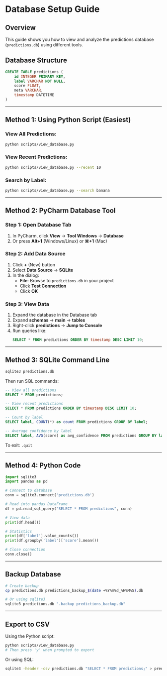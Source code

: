 # Database Setup Guide

## Overview

This guide shows you how to view and analyze the predictions database (`predictions.db`) using different tools.

## Database Structure

```sql
CREATE TABLE predictions (
    id INTEGER PRIMARY KEY,
    label VARCHAR NOT NULL,
    score FLOAT,
    meta VARCHAR,
    timestamp DATETIME
)
```

---

## Method 1: Using Python Script (Easiest)

### View All Predictions:
```bash
python scripts/view_database.py
```

### View Recent Predictions:
```bash
python scripts/view_database.py --recent 10
```

### Search by Label:
```bash
python scripts/view_database.py --search banana
```

---

## Method 2: PyCharm Database Tool

### Step 1: Open Database Tab
1. In PyCharm, click **View** → **Tool Windows** → **Database**
2. Or press **Alt+1** (Windows/Linux) or **⌘+1** (Mac)

### Step 2: Add Data Source
1. Click **+** (New) button
2. Select **Data Source** → **SQLite**
3. In the dialog:
   - **File**: Browse to `predictions.db` in your project
   - Click **Test Connection**
   - Click **OK**

### Step 3: View Data
1. Expand the database in the Database tab
2. Expand **schemas** → **main** → **tables**
3. Right-click **predictions** → **Jump to Console**
4. Run queries like:
   ```sql
   SELECT * FROM predictions ORDER BY timestamp DESC LIMIT 10;
   ```

---

## Method 3: SQLite Command Line

```bash
sqlite3 predictions.db
```

Then run SQL commands:
```sql
-- View all predictions
SELECT * FROM predictions;

-- View recent predictions
SELECT * FROM predictions ORDER BY timestamp DESC LIMIT 10;

-- Count by label
SELECT label, COUNT(*) as count FROM predictions GROUP BY label;

-- Average confidence by label
SELECT label, AVG(score) as avg_confidence FROM predictions GROUP BY label;
```

To exit: `.quit`

---

## Method 4: Python Code

```python
import sqlite3
import pandas as pd

# Connect to database
conn = sqlite3.connect('predictions.db')

# Read into pandas DataFrame
df = pd.read_sql_query("SELECT * FROM predictions", conn)

# View data
print(df.head())

# Statistics
print(df['label'].value_counts())
print(df.groupby('label')['score'].mean())

# Close connection
conn.close()
```

---

## Backup Database

```bash
# Create backup
cp predictions.db predictions_backup_$(date +%Y%m%d_%H%M%S).db

# Or using sqlite3
sqlite3 predictions.db ".backup predictions_backup.db"
```

---

## Export to CSV

Using the Python script:
```bash
python scripts/view_database.py
# Then press 'y' when prompted to export
```

Or using SQL:
```bash
sqlite3 -header -csv predictions.db "SELECT * FROM predictions;" > predictions.csv
```
